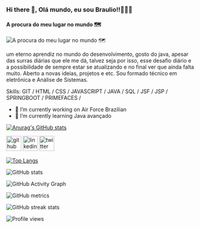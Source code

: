 ### Hi there 👋, Olá mundo, eu sou Braulio!!🙋🏻‍♂️
#### A procura do meu lugar no mundo 🗺
![A procura do meu lugar no mundo 🗺](https://www.google.com/url?sa=i&url=https%3A%2F%2Fwww.marcobeltempo.com%2Ftag%2Fgithub%2F&psig=AOvVaw2UzKfJCNTwQyOVXcPDEH5d&ust=1631799538063000&source=images&cd=vfe&ved=0CAkQjRxqFwoTCPibkaGNgfMCFQAAAAAdAAAAABAF)

um eterno aprendiz no mundo do desenvolvimento, gosto do java, apesar das surras diárias que ele me dá, talvez seja por isso, esse desafio diário e a possibilidade de sempre estar se atualizando e no final ver que ainda falta muito. Aberto a novas ideias, projetos e etc. Sou formado técnico em eletrônica e Análise de Sistemas.

Skills: GIT / HTML / CSS / JAVASCRIPT / JAVA / SQL / JSF / JSP / SPRINGBOOT / PRIMEFACES / 

- 🔭 I’m currently working on Air Force Brazilian 
- 🌱 I’m currently learning Java avançado 

[![Anurag's GitHub stats](https://github-readme-stats.vercel.app/api?username=brauliosassi)](https://github.com/brauliosassi/github-readme-stats)

[<img src='https://cdn.jsdelivr.net/npm/simple-icons@3.0.1/icons/github.svg' alt='github' height='40'>](https://github.com/https://github.com/brauliosassi)  [<img src='https://cdn.jsdelivr.net/npm/simple-icons@3.0.1/icons/linkedin.svg' alt='linkedin' height='40'>](https://www.linkedin.com/in/https://www.linkedin.com/in/braulio-agra-sássi-7aba3055//)  [<img src='https://cdn.jsdelivr.net/npm/simple-icons@3.0.1/icons/twitter.svg' alt='twitter' height='40'>](https://twitter.com/@brawrj)  

[![Top Langs](https://github-readme-stats.vercel.app/api/top-langs/?username=https://github.com/brauliosassi)](https://github.com/anuraghazra/github-readme-stats)

![GitHub stats](https://github-readme-stats.vercel.app/api?username=https://github.com/brauliosassi&show_icons=true)  

![GitHub Activity Graph](https://activity-graph.herokuapp.com/graph?username=https://github.com/brauliosassi)  

![GitHub metrics](https://metrics.lecoq.io/https://github.com/brauliosassi)  

![GitHub streak stats](https://github-readme-streak-stats.herokuapp.com/?user=https://github.com/brauliosassi)  

![Profile views](https://gpvc.arturio.dev/https://github.com/brauliosassi)  
